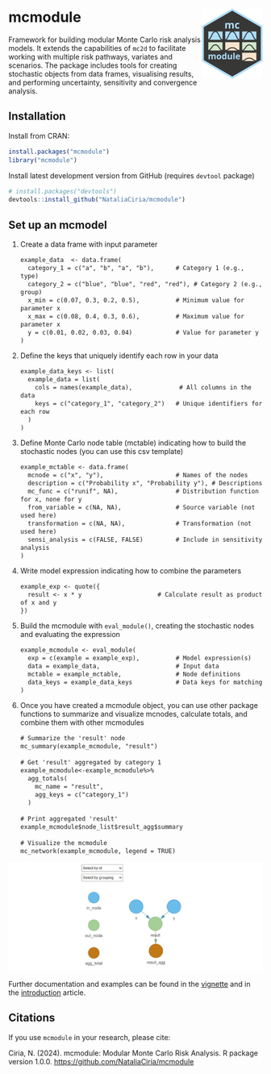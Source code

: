 # mcmodule <img src="man/figures/logo.png" align="right" height="139"/>

Framework for building modular Monte Carlo risk analysis models. It extends the capabilities of `mc2d` to facilitate working with multiple risk pathways, variates and scenarios. The package includes tools for creating stochastic objects from data frames, visualising results, and performing uncertainty, sensitivity and convergence analysis.

## Installation

Install from CRAN:

``` r
install.packages("mcmodule")
library("mcmodule")
```

Install latest development version from GitHub (requires `devtool` package)

``` r
# install.packages("devtools")
devtools::install_github("NataliaCiria/mcmodule")
```

## Set up an mcmodel

1.  Create a data frame with input parameter

    ```         
    example_data  <- data.frame(
      category_1 = c("a", "b", "a", "b"),      # Category 1 (e.g., type)
      category_2 = c("blue", "blue", "red", "red"), # Category 2 (e.g., group)
      x_min = c(0.07, 0.3, 0.2, 0.5),          # Minimum value for parameter x
      x_max = c(0.08, 0.4, 0.3, 0.6),          # Maximum value for parameter x
      y = c(0.01, 0.02, 0.03, 0.04)            # Value for parameter y
    )
    ```

2.  Define the keys that uniquely identify each row in your data

    ```         
    example_data_keys <- list(
      example_data = list(
        cols = names(example_data),             # All columns in the data
        keys = c("category_1", "category_2")   # Unique identifiers for each row
      )
    )
    ```

3.  Define Monte Carlo node table (mctable) indicating how to build the stochastic nodes (you can use this csv template)

    ```         
    example_mctable <- data.frame(
      mcnode = c("x", "y"),                    # Names of the nodes
      description = c("Probability x", "Probability y"), # Descriptions
      mc_func = c("runif", NA),                # Distribution function for x, none for y
      from_variable = c(NA, NA),               # Source variable (not used here)
      transformation = c(NA, NA),              # Transformation (not used here)
      sensi_analysis = c(FALSE, FALSE)         # Include in sensitivity analysis
    )
    ```

4.  Write model expression indicating how to combine the parameters

    ```         
    example_exp <- quote({
      result <- x * y                     # Calculate result as product of x and y
    })
    ```

5.  Build the mcmodule with `eval_module()`, creating the stochastic nodes and evaluating the expression

    ```         
    example_mcmodule <- eval_module(
      exp = c(example = example_exp),          # Model expression(s)
      data = example_data,                     # Input data
      mctable = example_mctable,               # Node definitions
      data_keys = example_data_keys            # Data keys for matching
    )
    ```

6.  Once you have created a mcmodule object, you can use other package functions to summarize and visualize mcnodes, calculate totals, and combine them with other mcmodules

    ```         
    # Summarize the 'result' node
    mc_summary(example_mcmodule, "result")

    # Get 'result' aggregated by category 1
    example_mcmodule<-example_mcmodule%>%
      agg_totals(
        mc_name = "result",
        agg_keys = c("category_1")
      )

    # Print aggregated 'result'
    example_mcmodule$node_list$result_agg$summary

    # Visualize the mcmodule
    mc_network(example_mcmodule, legend = TRUE)
    ```

![](man/figures/mc_network_example.png)

Further documentation and examples can be found in the [vignette](https://nataliaciria.github.io/mcmodule/articles/mcmodule.html) and in the [introduction](https://nataliaciria.github.io/mcmodule/articles/intro.html) article.

## Citations

If you use `mcmodule` in your research, please cite:

Ciria, N. (2024). mcmodule: Modular Monte Carlo Risk Analysis. R package version 1.0.0. <https://github.com/NataliaCiria/mcmodule>
